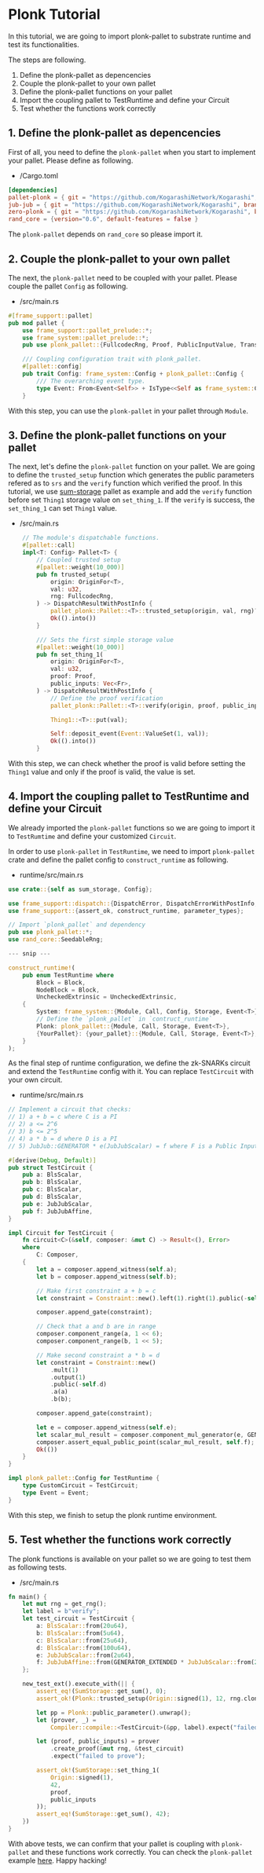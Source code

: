 # Plonk Tutorial

In this tutorial, we are going to import plonk-pallet to substrate runtime and test its functionalities.

The steps are following.

1. Define the plonk-pallet as depencencies
2. Couple the plonk-pallet to your own pallet
3. Define the plonk-pallet functions on your pallet
4. Import the coupling pallet to TestRuntime and define your Circuit
5. Test whether the functions work correctly


## 1. Define the plonk-pallet as depencencies
First of all, you need to define the `plonk-pallet` when you start to implement your pallet. Please define as following.

- <your-pallet>/Cargo.toml
```toml
[dependencies]
pallet-plonk = { git = "https://github.com/KogarashiNetwork/Kogarashi", branch = "master", default-features = false }
jub-jub = { git = "https://github.com/KogarashiNetwork/Kogarashi", branch = "master", default-features = false }
zero-plonk = { git = "https://github.com/KogarashiNetwork/Kogarashi", branch = "master", default-features = false }
rand_core = {version="0.6", default-features = false }
```

The `plonk-pallet` depends on `rand_core` so please import it.

## 2. Couple the plonk-pallet to your own pallet

The next, the `plonk-pallet` need to be coupled with your pallet. Please couple the pallet `Config` as following.

- <your-pallet>/src/main.rs
```rs
#[frame_support::pallet]
pub mod pallet {
    use frame_support::pallet_prelude::*;
    use frame_system::pallet_prelude::*;
    pub use plonk_pallet::{FullcodecRng, Proof, PublicInputValue, Transcript, VerifierData};

    /// Coupling configuration trait with plonk_pallet.
    #[pallet::config]
    pub trait Config: frame_system::Config + plonk_pallet::Config {
        /// The overarching event type.
        type Event: From<Event<Self>> + IsType<<Self as frame_system::Config>::Event>;
    }
```
With this step, you can use the `plonk-pallet` in your pallet through `Module`.

## 3. Define the plonk-pallet functions on your pallet
The next, let's define the `plonk-pallet` function on your pallet. We are going to define the `trusted_setup` function which generates the public parameters refered as to `srs` and the `verify` function which verified the proof. In this tutorial, we use [sum-storage](https://github.com/JoshOrndorff/recipes/blob/master/pallets/sum-storage/src/main.rs) pallet as example and add the `verify` function before set `Thing1` storage value on `set_thing_1`. If the `verify` is success, the `set_thing_1` can set `Thing1` value.

- <your-pallet>/src/main.rs
```rust
    // The module's dispatchable functions.
    #[pallet::call]
    impl<T: Config> Pallet<T> {
        // Coupled trusted setup
        #[pallet::weight(10_000)]
        pub fn trusted_setup(
            origin: OriginFor<T>,
            val: u32,
            rng: FullcodecRng,
        ) -> DispatchResultWithPostInfo {
            pallet_plonk::Pallet::<T>::trusted_setup(origin, val, rng)?;
            Ok(().into())
        }

        /// Sets the first simple storage value
        #[pallet::weight(10_000)]
        pub fn set_thing_1(
            origin: OriginFor<T>,
            val: u32,
            proof: Proof,
            public_inputs: Vec<Fr>,
        ) -> DispatchResultWithPostInfo {
            // Define the proof verification
            pallet_plonk::Pallet::<T>::verify(origin, proof, public_inputs)?;

            Thing1::<T>::put(val);

            Self::deposit_event(Event::ValueSet(1, val));
            Ok(().into())
        }
```
With this step, we can check whether the proof is valid before setting the `Thing1` value and only if the proof is valid, the value is set.

## 4. Import the coupling pallet to TestRuntime and define your Circuit
We already imported the `plonk-pallet` functions so we are going to import it to `TestRumtime` and define your customized `Circuit`.

In order to use `plonk-pallet` in `TestRuntime`, we need to import `plonk-pallet` crate and define the pallet config to `construct_runtime` as following.

- runtime/src/main.rs
```rust
use crate::{self as sum_storage, Config};

use frame_support::dispatch::{DispatchError, DispatchErrorWithPostInfo, PostDispatchInfo};
use frame_support::{assert_ok, construct_runtime, parameter_types};

// Import `plonk_pallet` and dependency
pub use plonk_pallet::*;
use rand_core::SeedableRng;

--- snip ---

construct_runtime!(
    pub enum TestRuntime where
        Block = Block,
        NodeBlock = Block,
        UncheckedExtrinsic = UncheckedExtrinsic,
    {
        System: frame_system::{Module, Call, Config, Storage, Event<T>},
        // Define the `plonk_pallet` in `contruct_runtime`
        Plonk: plonk_pallet::{Module, Call, Storage, Event<T>},
        {YourPallet}: {your_pallet}::{Module, Call, Storage, Event<T>},
    }
);
```

As the final step of runtime configuration, we define the zk-SNARKs circuit and extend the `TestRuntime` config with it. You can replace `TestCircuit` with your own circuit.

- runtime/src/main.rs
```rust
// Implement a circuit that checks:
// 1) a + b = c where C is a PI
// 2) a <= 2^6
// 3) b <= 2^5
// 4) a * b = d where D is a PI
// 5) JubJub::GENERATOR * e(JubJubScalar) = f where F is a Public Input

#[derive(Debug, Default)]
pub struct TestCircuit {
    pub a: BlsScalar,
    pub b: BlsScalar,
    pub c: BlsScalar,
    pub d: BlsScalar,
    pub e: JubJubScalar,
    pub f: JubJubAffine,
}

impl Circuit for TestCircuit {
    fn circuit<C>(&self, composer: &mut C) -> Result<(), Error>
    where
        C: Composer,
    {
        let a = composer.append_witness(self.a);
        let b = composer.append_witness(self.b);

        // Make first constraint a + b = c
        let constraint = Constraint::new().left(1).right(1).public(-self.c).a(a).b(b);

        composer.append_gate(constraint);

        // Check that a and b are in range
        composer.component_range(a, 1 << 6);
        composer.component_range(b, 1 << 5);

        // Make second constraint a * b = d
        let constraint = Constraint::new()
            .mult(1)
            .output(1)
            .public(-self.d)
            .a(a)
            .b(b);

        composer.append_gate(constraint);

        let e = composer.append_witness(self.e);
        let scalar_mul_result = composer.component_mul_generator(e, GENERATOR_EXTENDED)?;
        composer.assert_equal_public_point(scalar_mul_result, self.f);
        Ok(())
    }
}

impl plonk_pallet::Config for TestRuntime {
    type CustomCircuit = TestCircuit;
    type Event = Event;
}
```
With this step, we finish to setup the plonk runtime environment.

## 5. Test whether the functions work correctly
The plonk functions is available on your pallet so we are going to test them as following tests.

- <your-pallet>/src/main.rs
```rust
fn main() {
    let mut rng = get_rng();
    let label = b"verify";
    let test_circuit = TestCircuit {
        a: BlsScalar::from(20u64),
        b: BlsScalar::from(5u64),
        c: BlsScalar::from(25u64),
        d: BlsScalar::from(100u64),
        e: JubJubScalar::from(2u64),
        f: JubJubAffine::from(GENERATOR_EXTENDED * JubJubScalar::from(2u64)),
    };

    new_test_ext().execute_with(|| {
        assert_eq!(SumStorage::get_sum(), 0);
        assert_ok!(Plonk::trusted_setup(Origin::signed(1), 12, rng.clone()));

        let pp = Plonk::public_parameter().unwrap();
        let (prover, _) =
            Compiler::compile::<TestCircuit>(&pp, label).expect("failed to compile circuit");

        let (proof, public_inputs) = prover
            .create_proof(&mut rng, &test_circuit)
            .expect("failed to prove");

        assert_ok!(SumStorage::set_thing_1(
            Origin::signed(1),
            42,
            proof,
            public_inputs
        ));
        assert_eq!(SumStorage::get_sum(), 42);
    })
}

```
With above tests, we can confirm that your pallet is coupling with `plonk-pallet` and these functions work correctly. You can check the `plonk-pallet` example [here](https://github.com/KogarashiNetwork/Kogarashi/blob/master/pallets/plonk/src/tests.rs). Happy hacking!
